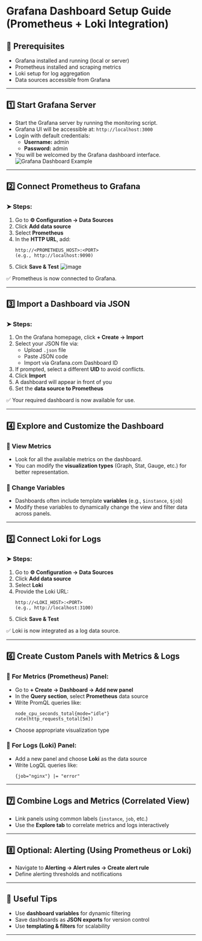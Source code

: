 # Grafana Dashboard Setup Guide (Prometheus + Loki Integration)

## 🔧 Prerequisites
- Grafana installed and running (local or server)
- Prometheus installed and scraping metrics
- Loki setup for log aggregation
- Data sources accessible from Grafana

---

## 1️⃣ Start Grafana Server
- Start the Grafana server by running the monitoring script.
- Grafana UI will be accessible at: `http://localhost:3000`
- Login with default credentials:
  - **Username:** admin
  - **Password:** admin
- You will be welcomed by the Grafana dashboard interface.
![Grafana Dashboard Example](https://github.com/user-attachments/assets/d00fd18e-2355-4dbf-b707-a735724c1cfb)

---

## 2️⃣ Connect Prometheus to Grafana

### ➤ Steps:
1. Go to **⚙️ Configuration → Data Sources**
2. Click **Add data source**
3. Select **Prometheus**
4. In the **HTTP URL**, add:
   ```
   http://<PROMETHEUS_HOST>:<PORT>
   (e.g., http://localhost:9090)
   ```
5. Click **Save & Test**
   ![image](https://github.com/user-attachments/assets/7b75414b-83e2-41ca-b771-5e171fdacd22)


✅ Prometheus is now connected to Grafana.

---

## 3️⃣ Import a Dashboard via JSON

### ➤ Steps:
1. On the Grafana homepage, click **+ Create → Import**
2. Select your JSON file via:
   - Upload `.json` file
   - Paste JSON code
   - Import via Grafana.com Dashboard ID
3. If prompted, select a different **UID** to avoid conflicts.
4. Click **Import**
5. A dashboard will appear in front of you
6. Set the **data source to Prometheus**

✅ Your required dashboard is now available for use.

---

## 4️⃣ Explore and Customize the Dashboard

### 🔹 View Metrics
- Look for all the available metrics on the dashboard.
- You can modify the **visualization types** (Graph, Stat, Gauge, etc.) for better representation.

### 🔹 Change Variables
- Dashboards often include template **variables** (e.g., `$instance`, `$job`)
- Modify these variables to dynamically change the view and filter data across panels.

---

## 5️⃣ Connect Loki for Logs

### ➤ Steps:
1. Go to **⚙️ Configuration → Data Sources**
2. Click **Add data source**
3. Select **Loki**
4. Provide the Loki URL:
   ```
   http://<LOKI_HOST>:<PORT>
   (e.g., http://localhost:3100)
   ```
5. Click **Save & Test**

✅ Loki is now integrated as a log data source.

---

## 6️⃣ Create Custom Panels with Metrics & Logs

### 🔹 **For Metrics (Prometheus) Panel:**
- Go to **+ Create → Dashboard → Add new panel**
- In the **Query section**, select **Prometheus** data source
- Write PromQL queries like:
  ```promql
  node_cpu_seconds_total{mode="idle"}
  rate(http_requests_total[5m])
  ```
- Choose appropriate visualization type

### 🔹 **For Logs (Loki) Panel:**
- Add a new panel and choose **Loki** as the data source
- Write LogQL queries like:
  ```logql
  {job="nginx"} |= "error"
  ```

---

## 7️⃣ Combine Logs and Metrics (Correlated View)
- Link panels using common labels (`instance`, `job`, etc.)
- Use the **Explore tab** to correlate metrics and logs interactively

---

## 8️⃣ Optional: Alerting (Using Prometheus or Loki)
- Navigate to **Alerting → Alert rules → Create alert rule**
- Define alerting thresholds and notifications

---

## 📁 Useful Tips
- Use **dashboard variables** for dynamic filtering
- Save dashboards as **JSON exports** for version control
- Use **templating & filters** for scalability

---




